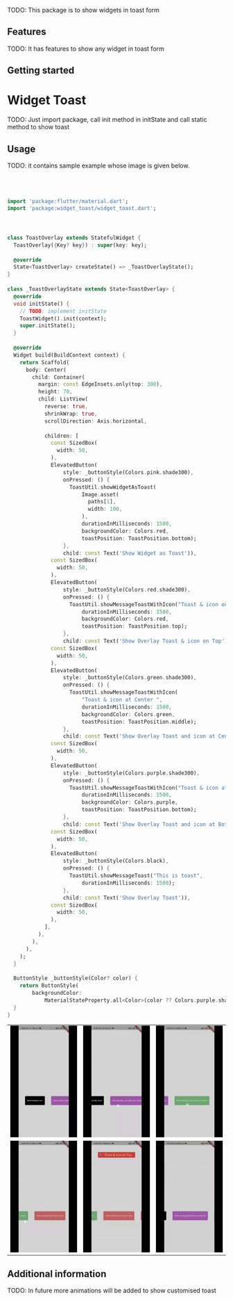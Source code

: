 TODO: This package is to show widgets in toast form
## Features

TODO: It has features to show any widget in toast form

## Getting started
<h1>Widget Toast</h1>

TODO: Just import package, call init method in initState and call static method to show toast

## Usage

TODO: it contains sample example whose image is given below.

```dart



import 'package:flutter/material.dart';
import 'package:widget_toast/widget_toast.dart';



class ToastOverlay extends StatefulWidget {
  ToastOverlay({Key? key}) : super(key: key);

  @override
  State<ToastOverlay> createState() => _ToastOverlayState();
}

class _ToastOverlayState extends State<ToastOverlay> {
  @override
  void initState() {
    // TODO: implement initState
    ToastWidget().init(context);
    super.initState();
  }

  @override
  Widget build(BuildContext context) {
    return Scaffold(
      body: Center(
        child: Container(
          margin: const EdgeInsets.only(top: 300),
          height: 70,
          child: ListView(
            reverse: true,
            shrinkWrap: true,
            scrollDirection: Axis.horizontal,
            
            children: [
              const SizedBox(
                width: 50,
              ),
              ElevatedButton(
                  style: _buttonStyle(Colors.pink.shade300),
                  onPressed: () {
                    ToastUtil.showWidgetAsToast(
                        Image.asset(
                          paths[1],
                          width: 100,
                        ),
                        durationInMilliseconds: 1500,
                        backgroundColor: Colors.red,
                        toastPosition: ToastPosition.bottom);
                  },
                  child: const Text('Show Widget as Toast')),
              const SizedBox(
                width: 50,
              ),
              ElevatedButton(
                  style: _buttonStyle(Colors.red.shade300),
                  onPressed: () {
                    ToastUtil.showMessageToastWithIcon("Toast & icon on Top",
                        durationInMilliseconds: 1500,
                        backgroundColor: Colors.red,
                        toastPosition: ToastPosition.top);
                  },
                  child: const Text('Show Overlay Toast & icon on Top')),
              const SizedBox(
                width: 50,
              ),
              ElevatedButton(
                  style: _buttonStyle(Colors.green.shade300),
                  onPressed: () {
                    ToastUtil.showMessageToastWithIcon(
                        "Toast & icon at Center ",
                        durationInMilliseconds: 1500,
                        backgroundColor: Colors.green,
                        toastPosition: ToastPosition.middle);
                  },
                  child: const Text('Show Overlay Toast and icon at Center')),
              const SizedBox(
                width: 50,
              ),
              ElevatedButton(
                  style: _buttonStyle(Colors.purple.shade300),
                  onPressed: () {
                    ToastUtil.showMessageToastWithIcon("Toast & icon at bottom",
                        durationInMilliseconds: 1500,
                        backgroundColor: Colors.purple,
                        toastPosition: ToastPosition.bottom);
                  },
                  child: const Text('Show Overlay Toast and icon at Bottom')),
              const SizedBox(
                width: 50,
              ),
              ElevatedButton(
                  style: _buttonStyle(Colors.black),
                  onPressed: () {
                    ToastUtil.showMessageToast("This is toast",
                        durationInMilliseconds: 1500);
                  },
                  child: const Text('Show Overlay Toast')),
              const SizedBox(
                width: 50,
              ),
            ],
          ),
        ),
      ),
    );
  }

  ButtonStyle _buttonStyle(Color? color) {
    return ButtonStyle(
        backgroundColor:
            MaterialStateProperty.all<Color>(color ?? Colors.purple.shade500));
  }
}


```

<table>
  <tr>
    <td><img src="https://github.com/sdycode/widget_toast/blob/main/assets/ezgif.com-gif-maker.gif?raw=true" alt = "" width="200"></td>
     <td><img src="https://github.com/sdycode/widget_toast/blob/main/assets/ezgif.com-gif-maker%20(1).gif?raw=true" alt = "" width="200"></td>
      <td><img src="https://github.com/sdycode/widget_toast/blob/main/assets/ezgif.com-gif-maker%20(2).gif?raw=true" alt = "" width="200"></td>
  </tr>
  
 
  <tr>
   <td><img src="https://github.com/sdycode/widget_toast/blob/main/assets/ezgif.com-gif-maker%20(3).gif?raw=true" alt = "" width="200"></td>
    <td><img src="https://github.com/sdycode/widget_toast/blob/main/assets/ezgif.com-gif-maker%20(5).gif?raw=true" alt = "" width="200"></td>
     <td><img src="https://github.com/sdycode/widget_toast/blob/main/assets/Screenrecorder-2022-08-14-22-21-17-629(0).gif?raw=true" alt = "" width="200"></td>
  </tr>
</table>


## Additional information

TODO: In future more animations will be added to show customised toast
